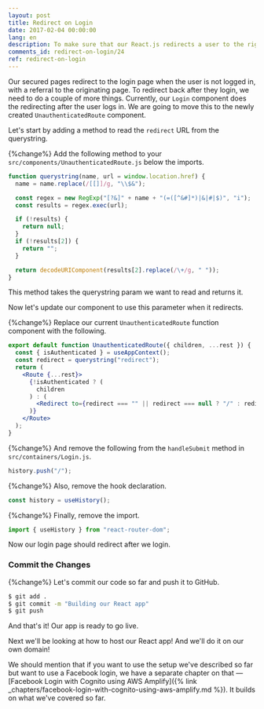 ```yaml
---
layout: post
title: Redirect on Login
date: 2017-02-04 00:00:00
lang: en
description: To make sure that our React.js redirects a user to the right page after they login, we are going to use the React Router useHistory hook.
comments_id: redirect-on-login/24
ref: redirect-on-login
---
```


Our secured pages redirect to the login page when the user is not logged in, with a referral to the originating page. To redirect back after they login, we need to do a couple of more things. Currently, our `Login` component does the redirecting after the user logs in. We are going to move this to the newly created `UnauthenticatedRoute` component.

Let's start by adding a method to read the `redirect` URL from the querystring.

{%change%} Add the following method to your `src/components/UnauthenticatedRoute.js` below the imports.

``` jsx
function querystring(name, url = window.location.href) {
  name = name.replace(/[[]]/g, "\\$&");

  const regex = new RegExp("[?&]" + name + "(=([^&#]*)|&|#|$)", "i");
  const results = regex.exec(url);

  if (!results) {
    return null;
  }
  if (!results[2]) {
    return "";
  }

  return decodeURIComponent(results[2].replace(/\+/g, " "));
}
```

This method takes the querystring param we want to read and returns it.

Now let's update our component to use this parameter when it redirects.

{%change%} Replace our current `UnauthenticatedRoute` function component with the following.

``` jsx
export default function UnauthenticatedRoute({ children, ...rest }) {
  const { isAuthenticated } = useAppContext();
  const redirect = querystring("redirect");
  return (
    <Route {...rest}>
      {!isAuthenticated ? (
        children
      ) : (
        <Redirect to={redirect === "" || redirect === null ? "/" : redirect} />
      )}
    </Route>
  );
}
```

{%change%} And remove the following from the `handleSubmit` method in `src/containers/Login.js`.

``` jsx
history.push("/");
```

{%change%} Also, remove the hook declaration.

``` jsx
const history = useHistory();
```

{%change%} Finally, remove the import.

``` jsx
import { useHistory } from "react-router-dom";
```

Now our login page should redirect after we login.

### Commit the Changes

{%change%} Let's commit our code so far and push it to GitHub.

``` bash
$ git add .
$ git commit -m "Building our React app"
$ git push
```

And that's it! Our app is ready to go live.

Next we'll be looking at how to host our React app! And we'll do it on our own domain!

We should mention that if you want to use the setup we've described so far but want to use a Facebook login, we have a separate chapter on that — [Facebook Login with Cognito using AWS Amplify]({% link _chapters/facebook-login-with-cognito-using-aws-amplify.md %}). It builds on what we've covered so far.

